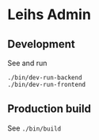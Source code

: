 Leihs Admin
===========

Development
-----------

See and run

    ./bin/dev-run-backend
    ./bin/dev-run-frontend


Production build
----------------

See `./bin/build`

